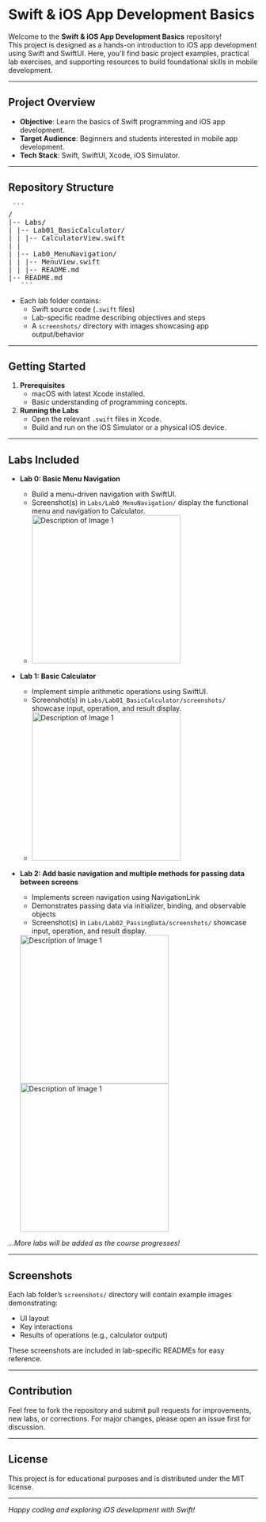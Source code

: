 # Swift & iOS App Development Basics

Welcome to the **Swift & iOS App Development Basics** repository!  
This project is designed as a hands-on introduction to iOS app development using Swift and SwiftUI. Here, you’ll find basic project examples, practical lab exercises, and supporting resources to build foundational skills in mobile development.

---

## Project Overview

- **Objective**: Learn the basics of Swift programming and iOS app development.
- **Target Audience**: Beginners and students interested in mobile app development.
- **Tech Stack**: Swift, SwiftUI, Xcode, iOS Simulator.

---

## Repository Structure
<pre> ``` 
/
|-- Labs/
| |-- Lab01_BasicCalculator/
| | |-- CalculatorView.swift
| |
| |-- Lab0_MenuNavigation/
| | |-- MenuView.swift
| | |-- README.md
|-- README.md
   ``` </pre>


- Each lab folder contains:
  - Swift source code (`.swift` files)
  - Lab-specific readme describing objectives and steps
  - A `screenshots/` directory with images showcasing app output/behavior

---

## Getting Started

1. **Prerequisites**
    - macOS with latest Xcode installed.
    - Basic understanding of programming concepts.
2. **Running the Labs**
    - Open the relevant `.swift` files in Xcode.
    - Build and run on the iOS Simulator or a physical iOS device.

---

## Labs Included


- **Lab 0: Basic Menu Navigation**
  - Build a menu-driven navigation with SwiftUI.
  - Screenshot(s) in `Labs/Lab0_MenuNavigation/` display the functional menu and navigation to Calculator.
  - <img src="MadLabIos.png" alt="Description of Image 1" width="300"/>


- **Lab 1: Basic Calculator**
  - Implement simple arithmetic operations using SwiftUI.
  - Screenshot(s) in `Labs/Lab01_BasicCalculator/screenshots/` showcase input, operation, and result display.
  - <img src="basic_calculator.png" alt="Description of Image 1" width="300"/>

- **Lab 2: Add basic navigation and multiple methods for passing data between screens**
  - Implements screen navigation using NavigationLink
  - Demonstrates passing data via initializer, binding, and observable objects
  - Screenshot(s) in `Labs/Lab02_PassingData/screenshots/` showcase input, operation, and result display.
  <img src="passingData.png" alt="Description of Image 1" width="300"/>
  <img src="passingData1.png" alt="Description of Image 1" width="300"/>


*...More labs will be added as the course progresses!*

---

## Screenshots

Each lab folder’s `screenshots/` directory will contain example images demonstrating:
- UI layout
- Key interactions
- Results of operations (e.g., calculator output)

These screenshots are included in lab-specific READMEs for easy reference.

---

## Contribution

Feel free to fork the repository and submit pull requests for improvements, new labs, or corrections. For major changes, please open an issue first for discussion.

---

## License

This project is for educational purposes and is distributed under the MIT license.

---

*Happy coding and exploring iOS development with Swift!*

